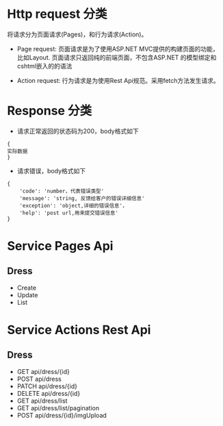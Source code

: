 # Http request 分类
将请求分为页面请求(Pages)，和行为请求(Action)。

+ Page request: 页面请求是为了使用ASP.NET MVC提供的构建页面的功能，比如Layout. 页面请求只返回纯的前端页面，不包含ASP.NET 的模型绑定和cshtml嵌入的的语法

+ Action request: 行为请求是为使用Rest Api规范。采用fetch方法发生请求。

# Response 分类
+ 请求正常返回的状态码为200，body格式如下
```
{
实际数据
}
```
+ 请求错误，body格式如下
```
{
    'code': 'number，代表错误类型'
    'message': 'string, 反馈给客户的错误详细信息'
    'exception': 'object,详细的错误信息'，
    'help': 'post url,用来提交错误信息'
}
```
# Service Pages Api
## Dress

+ Create
+ Update
+ List

# Service Actions Rest Api
## Dress
+ GET api/dress/{id}
+ POST api/dress
+ PATCH api/dress/{id}
+ DELETE api/dress/{id}
+ GET api/dress/list
+ GET api/dress/list/pagination
+ POST api/dress/{id}/imgUpload
